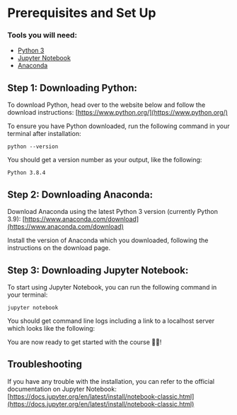 # Prerequisites and Set Up

### Tools you will need:
- [Python 3](https://www.python.org/)
- [Jupyter Notebook](https://docs.jupyter.org/)
- [Anaconda](https://www.anaconda.com/download)

## Step 1: Downloading Python:
To download Python, head over to the website below and follow the download instructions:
[https://www.python.org/](https://www.python.org/)

To ensure you have Python downloaded, run the following command in your terminal after installation:
```
python --version
```
You should get a version number as your output, like the following:
```
Python 3.8.4
```

## Step 2: Downloading Anaconda:
Download Anaconda using the latest Python 3 version (currently Python 3.9):
[https://www.anaconda.com/download](https://www.anaconda.com/download)

Install the version of Anaconda which you downloaded, following the instructions on the download page.

## Step 3: Downloading Jupyter Notebook:

To start using Jupyter Notebook, you can run the following command in your terminal:
```
jupyter notebook
```

You should get command line logs including a link to a localhost server which looks like the following:

You are now ready to get started with the course 🚀✨!

## Troubleshooting
If you have any trouble with the installation, you can refer to the official documentation on Jupyter Notebook:
[https://docs.jupyter.org/en/latest/install/notebook-classic.html](https://docs.jupyter.org/en/latest/install/notebook-classic.html)